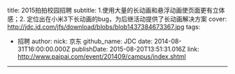 title: 2015拍拍校园招聘
subtitle: 1.使用大量的长动画和悬浮动画使页面更有立体感；2. 定位出在小米3下长动画的bug，为后继活动提供了长动画解决方案
cover: http://jdc.jd.com/jfs/download/blobs/blob1437384673367.jpg
tags:
  - 招聘
author:
  nick: 京东
  github_name: JDC
date: 2014-08-31T16:00:00.000Z
publishDate: 2015-08-20T13:51:31.016Z
link: http://www.paipai.com/event/201409/campus/index.shtml
---